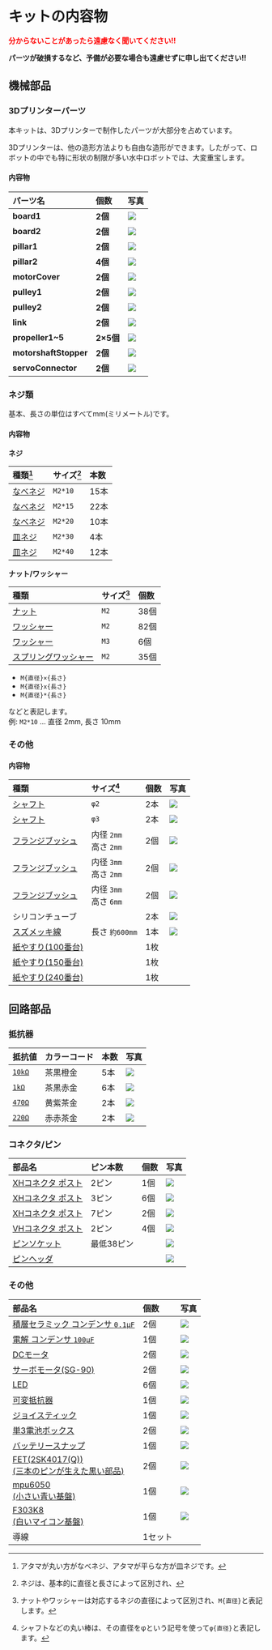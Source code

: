# キットの内容物
<span style="color: red; ">**分からないことがあったら遠慮なく聞いてください!!**</span>


**パーツが破損するなど、予備が必要な場合も遠慮せずに申し出てください!!**

## 機械部品
### 3Dプリンターパーツ
本キットは、3Dプリンターで制作したパーツが大部分を占めています。

3Dプリンターは、他の造形方法よりも自由な造形ができます。したがって、ロボットの中でも特に形状の制限が多い水中ロボットでは、大変重宝します。

#### 内容物
| パーツ名 | 個数 | 写真 |
| :--| :-- |:-- |
| **board1** | **2個** | <img src="./assets/part_3d_board1.jpeg" style="max-width: 300px;"> |
| **board2** | **2個** | <img src="./assets/part_3d_board2.jpeg" style="max-width: 300px;"> |
| **pillar1** | **2個** | <img src="./assets/part_3d_pillar1.jpeg" style="max-width: 300px;"> |
| **pillar2** | **4個** | <img src="./assets/part_3d_pillar2.jpeg" style="max-width: 300px;"> |
| **motorCover** | **2個** | <img src="./assets/part_3d_motorCover.jpeg" style="max-width: 300px;"> |
| **pulley1** | **2個** | <img src="./assets/part_3d_pulley1.jpeg" style="max-width: 300px;"> |
| **pulley2** | **2個** | <img src="./assets/part_3d_pulley2.jpeg" style="max-width: 300px;"> |
| **link** | **2個** | <img src="./assets/part_3d_link.jpeg" style="max-width: 300px;"> |
| **propeller1~5** | **2×5個** | <img src="./assets/part_3d_propeller1-5.jpeg" style="max-width: 300px;"> |
| **motorshaftStopper** | **2個** | <img src="./assets/part_3d_motorshaftStopper.jpeg" style="max-width: 300px;"> |
| **servoConnector** | **2個** | <img src="./assets/part_3d_servoConnector.jpeg" style="max-width: 300px;"> |

### ネジ類
基本、長さの単位はすべてmm(ミリメートル)です。

#### 内容物
**ネジ**

| 種類[^bolt_type] | サイズ[^bolt_size] | 本数 |
| :-- | :-- | :-- |
| [なべネジ](https://www.monotaro.com/g/00010425/?t.q=%E3%81%AA%E3%81%B9%E3%81%AD%E3%81%98%E3%80%80M2) | `M2*10` | 15本 |
| [なべネジ](https://www.monotaro.com/g/00010425/?t.q=%E3%81%AA%E3%81%B9%E3%81%AD%E3%81%98%E3%80%80M2) | `M2*15` | 22本 |
| [なべネジ](https://www.monotaro.com/g/00010425/?t.q=%E3%81%AA%E3%81%B9%E3%81%AD%E3%81%98%E3%80%80M2) | `M2*20` | 10本 |
| [皿ネジ](https://www.monotaro.com/g/00424218/?t.q=%E7%9A%BF%E3%83%8D%E3%82%B8%E3%80%80m2%2030) | `M2*30` | 4本 |
| [皿ネジ](https://www.monotaro.com/g/00424218/?t.q=%E7%9A%BF%E3%83%8D%E3%82%B8%E3%80%80m%EF%BC%92%E3%80%80%EF%BC%94%EF%BC%90) | `M2*40` | 12本 |

**ナット/ワッシャー**

| 種類 | サイズ[^nut_washer_size] | 個数 |
| :-- | :-- | :-- |
| [ナット](https://www.monotaro.com/g/02448146/?t.q=%E3%83%8A%E3%83%83%E3%83%88%E3%80%80%EF%BD%8D%EF%BC%92) | `M2` | 38個 |
| [ワッシャー](https://www.monotaro.com/g/02449666/?t.q=%E3%83%AF%E3%83%83%E3%82%B7%E3%83%A3%E3%83%BC%E3%80%80%EF%BD%8D%EF%BC%92) | `M2` | 82個 |
| [ワッシャー](https://www.monotaro.com/g/02449697/?t.q=%E3%83%AF%E3%83%83%E3%82%B7%E3%83%A3%E3%83%BC%E3%80%80%EF%BD%8D%EF%BC%93) | `M3` | 6個 |
| [スプリングワッシャー](https://www.monotaro.com/g/02449767/?t.q=%E3%82%B9%E3%83%97%E3%83%AA%E3%83%B3%E3%82%B0%E3%83%AF%E3%83%83%E3%82%B7%E3%83%A3%E3%83%BC%E3%80%80%EF%BD%8D%EF%BC%92) | `M2` | 35個 |

[^bolt_type]: アタマが丸い方がなべネジ、アタマが平らな方が皿ネジです。

[^bolt_size]: ネジは、基本的に直径と長さによって区別され、
- `M{直径}×{長さ}`
- `M{直径}x{長さ}`
- `M{直径}*{長さ}`

などと表記します。 <br>
例: `M2*10` ... 直径 2mm, 長さ 10mm

[^nut_washer_size]: ナットやワッシャーは対応するネジの直径によって区別され、`M{直径}`と表記します。

### その他
#### 内容物
| 種類 | サイズ[^shaft_size] | 個数 | 写真 |
| :-- | :-- | :-- | :-- |
| [シャフト](https://www.monotaro.com/g/01214095/?t.q=%E3%82%B7%E3%83%A3%E3%83%95%E3%83%88%E3%80%80%CF%86%EF%BC%92) | `φ2` | 2本 | <img src="./assets/part_shaft_phi2.jpg" style="max-width: 300px;"> |
| [シャフト](https://www.monotaro.com/g/01214097/?t.q=%E3%82%B7%E3%83%A3%E3%83%95%E3%83%88%E3%80%80%CF%86%EF%BC%93) | `φ3` | 2本 | <img src="./assets/part_shaft_phi3.jpg" style="max-width: 300px;"> |
| [フランジブッシュ](https://www.monotaro.com/g/00116854/?t.q=%E3%83%95%E3%83%A9%E3%83%B3%E3%82%B8%E3%83%96%E3%83%83%E3%82%B7%E3%83%A5%E3%80%80%EF%BC%92) | 内径 `2mm` <br> 高さ `2mm` | 2個 | <img src="./assets/part_fbush_d2b2.jpg" style="max-width: 300px;"> |
| [フランジブッシュ](https://www.monotaro.com/g/00116854/?t.q=%E3%83%95%E3%83%A9%E3%83%B3%E3%82%B8%E3%83%96%E3%83%83%E3%82%B7%E3%83%A5%E3%80%80%EF%BC%92) | 内径 `3mm` <br> 高さ `2mm` | 2個 | <img src="./assets/part_fbush_d3b2.jpg" style="max-width: 300px;"> |
| [フランジブッシュ](https://www.monotaro.com/g/00116854/?t.q=%E3%83%95%E3%83%A9%E3%83%B3%E3%82%B8%E3%83%96%E3%83%83%E3%82%B7%E3%83%A5%E3%80%80%EF%BC%92) | 内径 `3mm` <br> 高さ `6mm` | 2個 | <img src="./assets/part_fbush_d3b6.jpg" style="max-width: 300px;"> |
| シリコンチューブ || 2本 | <img src="./assets/part_silicontube.jpg" style="max-width: 300px;"> |
| [スズメッキ線](https://akizukidenshi.com/catalog/g/g102220/) | 長さ `約600mm` | 1本 | <img src="./assets/part_tinnedwire.jpg" style="max-width: 300px;"> |
| [紙やすり(100番台)](https://www.monotaro.com/g/06203234/?t.q=%E7%B4%99%E3%82%84%E3%81%99%E3%82%8A%E3%80%80100) || 1枚 ||
| [紙やすり(150番台)](https://www.monotaro.com/g/06203235/) || 1枚 ||
| [紙やすり(240番台)](https://www.monotaro.com/g/06203235/) || 1枚 ||

[^shaft_size]: シャフトなどの丸い棒は、その直径をφという記号を使って`φ{直径}`と表記します。

## 回路部品
### 抵抗器
| 抵抗値 | カラーコード | 本数 | 写真 |
| :-- | :-- | :-- | :-- |
| [`10kΩ`](https://akizukidenshi.com/catalog/g/g125103/) | 茶黒橙金 | 5本 | <img src="./assets/part_r10k.jpg" style="max-width: 300px;"> |
| [`1kΩ`](https://akizukidenshi.com/catalog/g/g125102/)| 茶黒赤金 | 6本 | <img src="./assets/part_r1k.jpg" style="max-width: 300px;"> |
| [`470Ω`](https://akizukidenshi.com/catalog/g/g125471/) | ⻩紫茶金 | 2本 | <img src="./assets/part_r470.jpg" style="max-width: 300px;"> |
| [`220Ω`](https://akizukidenshi.com/catalog/g/g125221/) | 赤赤茶金 | 2本 | <img src="./assets/part_r220.jpg" style="max-width: 300px;"> |

### コネクタ/ピン
| 部品名 | ピン本数 | 個数 | 写真 |
| :-- | :-- | :-- | :-- |
| [XHコネクタ ポスト](https://akizukidenshi.com/catalog/g/g112247/) | 2ピン | 1個 | <img src="./assets/part_xhpost_2.jpg" style="max-width: 300px;"> |
| [XHコネクタ ポスト](https://akizukidenshi.com/catalog/g/g112248/) | 3ピン | 6個 | <img src="./assets/part_xhpost_3.jpg" style="max-width: 300px;"> |
| [XHコネクタ ポスト](https://akizukidenshi.com/catalog/g/g112252/) | 7ピン | 2個 | <img src="./assets/part_xhpost_7.jpg" style="max-width: 300px;"> |
| [VHコネクタ ポスト](https://akizukidenshi.com/catalog/g/g112815/) | 2ピン | 4個 | <img src="./assets/part_vhpost_2.jpg" style="max-width: 300px;"> |
| [ピンソケット](https://akizukidenshi.com/catalog/g/g105779/) | 最低38ピン || <img src="./assets/part_pinsocket.jpg" style="max-width: 300px;"> |
| [ピンヘッダ](https://akizukidenshi.com/catalog/g/g100167/) ||| <img src="./assets/part_pinheader.jpg" style="max-width: 300px;"> |

### その他
| 部品名 | 個数 | 写真 |
| :-- | :-- | :-- |
| [積層セラミック コンデンサ `0.1μF`](https://akizukidenshi.com/catalog/g/g113582/) | 2個 | <img src="./assets/part_scapacitor.jpg" style="max-width: 300px;"> |
| [電解 コンデンサ `100μF`](https://akizukidenshi.com/catalog/g/g117877/) | 1個 | <img src="./assets/part_ecapacitor.jpg" style="max-width: 300px;"> |
| [DCモータ](https://jp.misumi-ec.com/vona2/detail/221302669045/?rid=rid3&list=RecoCustomersViewed) | 2個 | <img src="./assets/part_dcmotor.jpg" style="max-width: 300px;"> |
| [サーボモータ(SG-90)](https://akizukidenshi.com/catalog/g/g108761/) | 2個 | <img src="./assets/part_servomotor.jpg" style="max-width: 300px;"> |
| [LED](https://akizukidenshi.com/catalog/g/g111577/) | 6個 | <img src="./assets/part_led.jpg" style="max-width: 300px;"> |
| [可変抵抗器](https://www.amazon.co.jp/KKHMF-10%E5%80%8B-B10K-%E3%83%88%E3%83%83%E3%83%97%E8%AA%BF%E6%95%B4%E3%82%B7%E3%83%B3%E3%82%B0%E3%83%AB%E5%9B%9E%E3%81%97%E3%83%AD%E3%83%BC%E3%83%AC%E3%83%83%E3%83%88%E8%BB%B8%E3%83%9C%E3%83%AA%E3%83%A5%E3%83%BC%E3%83%A0-%E3%83%9D%E3%83%86%E3%83%B3%E3%82%B7%E3%83%A7%E3%83%A1%E3%83%BC%E3%82%BF10K%E3%82%AA%E3%83%BC%E3%83%A0/dp/B073LQ38LL/ref=sr_1_3?adgrpid=117166334578&hvadid=666190999667&hvdev=c&hvqmt=b&hvtargid=kwd-441685818459&hydadcr=6306_13366777&jp-ad-ap=0&keywords=%E5%8F%AF%E5%A4%89%E6%8A%B5%E6%8A%97%2Bb10k&qid=1707569492&sr=8-3&th=1) | 1個 | <img src="./assets/part_r_variable.jpg" style="max-width: 300px;"> |
| [ジョイスティック](https://www.amazon.co.jp/EasyWordMall-Dual-axis-Joystick-%E3%82%B8%E3%83%A7%E3%82%A4%E3%82%B9%E3%83%86%E3%82%A3%E3%83%83%E3%82%AF-%E3%83%A2%E3%82%B8%E3%83%A5%E3%83%BC%E3%83%ABArduino%E7%94%A8/dp/B016PXVH66/ref=sr_1_3?adgrpid=116133821455&hvadid=666190684262&hvdev=c&hvqmt=b&hvtargid=kwd-333977668923&hydadcr=2902_13693353&jp-ad-ap=0&keywords=%E3%82%B8%E3%83%A7%E3%82%A4%E3%82%B9%E3%83%86%E3%82%A3%E3%83%83%E3%82%AF%E3%83%A2%E3%82%B8%E3%83%A5%E3%83%BC%E3%83%AB&qid=1707536978&sr=8-3&th=1) | 1個 | <img src="./assets/part_joystick.jpg" style="max-width: 300px;"> |
| [単3電池ボックス](https://www.monotaro.com/p/5035/1194/?utm_id=bi_pla&cq_plt=bp&cq_net=o&utm_medium=cpc&utm_source=bing&utm_campaign=shopping_413560246&utm_content=50351194&msclkid=3f2e8ff441b51fb5983cea32b31831de&utm_term=4588743062377281) | 2個 | <img src="./assets/part_batterybox.jpg" style="max-width: 300px;"> |
| [バッテリースナップ](https://akizukidenshi.com/catalog/g/g100207/) | 1個 | <img src="./assets/part_batterysnap.jpg" style="max-width: 300px;"> |
| [FET(2SK4017(Q)) <br> (三本のピンが生えた黒い部品)](https://akizukidenshi.com/catalog/g/g107597/) | 2個 | <img src="./assets/part_fet.jpg" style="max-width: 300px;"> |
| [mpu6050 <br> (小さい青い基盤)](https://www.amazon.co.jp/ps61003-MPU-6050-%E4%BD%BF%E7%94%A8-%EF%BC%93%E8%BB%B8%E3%82%B8%E3%83%A3%E3%82%A4%E3%83%AD%E3%82%B9%E3%82%B3%E3%83%BC%E3%83%97%E3%83%BB%EF%BC%93%E8%BB%B8%E5%8A%A0%E9%80%9F%E5%BA%A6%E3%82%BB%E3%83%B3%E3%82%B5%E3%83%BC-%E3%83%A2%E3%82%B8%E3%83%A5%E3%83%BC%E3%83%AB/dp/B008BOPN40/ref=sr_1_5?__mk_ja_JP=%E3%82%AB%E3%82%BF%E3%82%AB%E3%83%8A&crid=378FNV5H963CW&keywords=mpu6050&qid=1707537587&sprefix=mpu6050%2Caps%2C170&sr=8-5) | 1個 | <img src="./assets/part_gyacmeter.jpg" style="max-width: 300px;"> |
| [F303K8 <br> (白いマイコン基盤)](https://akizukidenshi.com/catalog/g/g110172/) | 1個 | <img src="./assets/part_f303k8.jpg" style="max-width: 300px;"> |
| 導線 | 1セット |
